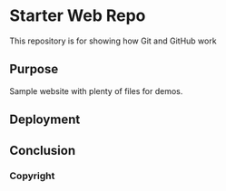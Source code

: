 # Starter Web Repo

This repository is for showing how Git and GitHub work

## Purpose

Sample website with plenty of files for demos.

## Deployment

## Conclusion

### Copyright